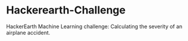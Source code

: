 # Hackerearth-Challenge
HackerEarth Machine Learning challenge: Calculating the severity of an airplane accident.
